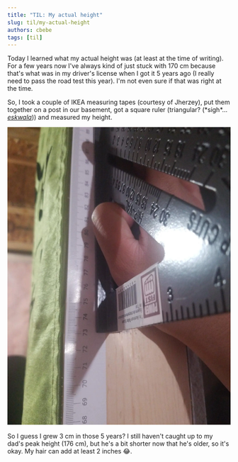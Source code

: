 ```yaml
---
title: "TIL: My actual height"
slug: til/my-actual-height
authors: cbebe
tags: [til]
---
```


Today I learned what my actual height was (at least at the time of writing). For a few years now I've always kind of
just stuck with 170 cm because that's what was in my driver's license when I got it 5 years ago (I really need to pass
the road test this year). I'm not even sure if that was right at the time.

<!--truncate-->

So, I took a couple of IKEA measuring tapes (courtesy of Jherzey), put them together on a post in our basement, got a
square ruler (triangular? (\*sigh\*...
[_eskwala_](https://philnews.ph/2021/06/10/eskwala-in-english-translate-eskwala-in-english/))) and measured my height.

![A square measuring my height at 173 cm](./173cm.webp)

So I guess I grew 3 cm in those 5 years? I still haven't caught up to my dad's peak height (176 cm), but he's a bit
shorter now that he's older, so it's okay. My hair can add at least 2 inches :joy:.
